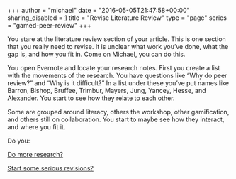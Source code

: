 +++
author = "michael"
date = "2016-05-05T21:47:58+00:00"
sharing_disabled = [1]
title = "Revise Literature Review"
type = "page"
series = "gamed-peer-review"
+++

You stare at the literature review section of your article. This is one section that you really need to revise. It is unclear what work you&#8217;ve done, what the gap is, and how you fit in. Come on Michael, you can do this.

You open Evernote and locate your research notes. First you create a list with the movements of the research. You have questions like &#8220;Why do peer review?&#8221; and &#8220;Why is it difficult?&#8221; In a list under these you&#8217;ve put names like Barron, Bishop, Bruffee, Trimbur, Mayers, Jung, Yancey, Hesse, and Alexander. You start to see how they relate to each other.

Some are grouped around literacy, others the workshop, other gamification, and others still on collaboration. You start to maybe see how they interact, and where you fit it.

Do you:

[Do more research?][1]

[Start some serious revisions?][2]

 [1]: http://www.michaelhealy.info/2016/05/reading-and-research/
 [2]: http://www.michaelhealy.info/2016/05/serious-revisions/
